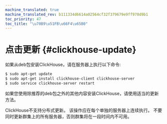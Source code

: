 ```yaml
---
machine_translated: true
machine_translated_rev: b111334d6614a02564cf32f379679e9ff970d9b1
toc_priority: 47
toc_title: "\u70B9\u51FB\u66F4\u65B0"
---
```


# 点击更新 {#clickhouse-update}

如果从deb包安装ClickHouse，请在服务器上执行以下命令:

``` bash
$ sudo apt-get update
$ sudo apt-get install clickhouse-client clickhouse-server
$ sudo service clickhouse-server restart
```

如果您使用除推荐的deb包之外的其他内容安装ClickHouse，请使用适当的更新方法。

ClickHouse不支持分布式更新。 该操作应在每个单独的服务器上连续执行。 不要同时更新群集上的所有服务器，否则群集将在一段时间内不可用。
